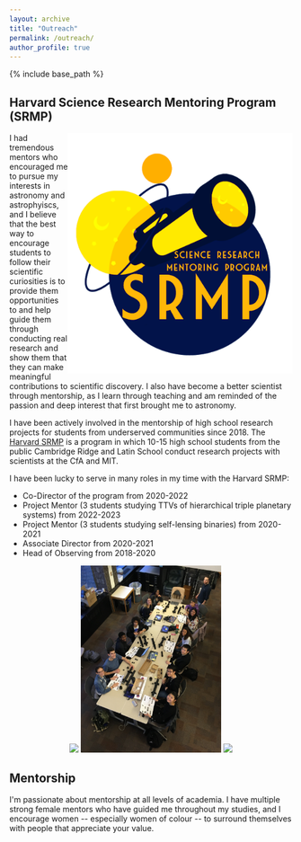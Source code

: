 ```yaml
---
layout: archive
title: "Outreach"
permalink: /outreach/
author_profile: true
---
```


{% include base_path %}


## Harvard Science Research Mentoring Program (SRMP)
<img align="right" src="../images/*SRMP.PNG" width=400>

I had tremendous mentors who encouraged me to pursue my interests in astronomy and astrophyiscs, and I believe that the best way to encourage students to follow their scientific curiosities is to provide them opportunities to and help guide them through conducting real research and show them that they can make meaningful contributions to scientific discovery. I also have become a better scientist through mentorship, as I learn through teaching and am reminded of the passion and deep interest that first brought me to astronomy.​ <br>

I have been actively involved in the mentorship of high school research projects for students from underserved communities since 2018. The [Harvard SRMP](https://projects.iq.harvard.edu/shrimp/home) is a program in which 10-15 high school students from the public Cambridge Ridge and Latin School conduct research projects with scientists at the CfA and MIT. <br>

I have been lucky to serve in many roles in my time with the Harvard SRMP: <br>
- Co-Director of the program from 2020-2022
- Project Mentor (3 students studying TTVs of hierarchical triple planetary systems) from 2022-2023
- Project Mentor (3 students studying self-lensing binaries) from 2020-2021 <br>
- Associate Director from 2020-2021
- Head of Observing from 2018-2020

<p float="left" align="center">
  <img src="../images/srmp_team_2023.jpg" width="250" />
  <img src="../images/SRMP_Galileoscopes_2020.jpg" width="250" />
  <img src="../images/telescopes_2023.jpg" width="250" />
</p>



## Mentorship
I'm passionate about mentorship at all levels of academia. I have multiple strong female mentors who have guided me throughout my studies, and I encourage women -- especially women of colour -- to surround themselves with people that appreciate your value.
